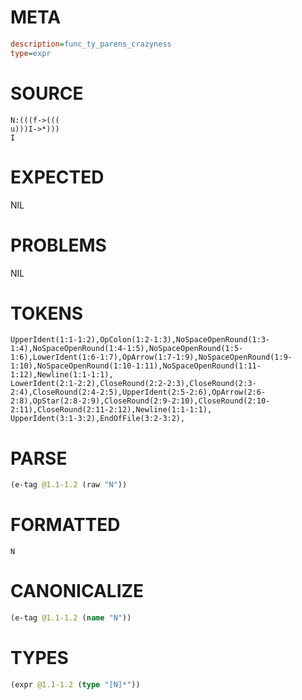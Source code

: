 # META
~~~ini
description=func_ty_parens_crazyness
type=expr
~~~
# SOURCE
~~~roc
N:(((f->(((
u)))I->*)))
I
~~~
# EXPECTED
NIL
# PROBLEMS
NIL
# TOKENS
~~~zig
UpperIdent(1:1-1:2),OpColon(1:2-1:3),NoSpaceOpenRound(1:3-1:4),NoSpaceOpenRound(1:4-1:5),NoSpaceOpenRound(1:5-1:6),LowerIdent(1:6-1:7),OpArrow(1:7-1:9),NoSpaceOpenRound(1:9-1:10),NoSpaceOpenRound(1:10-1:11),NoSpaceOpenRound(1:11-1:12),Newline(1:1-1:1),
LowerIdent(2:1-2:2),CloseRound(2:2-2:3),CloseRound(2:3-2:4),CloseRound(2:4-2:5),UpperIdent(2:5-2:6),OpArrow(2:6-2:8),OpStar(2:8-2:9),CloseRound(2:9-2:10),CloseRound(2:10-2:11),CloseRound(2:11-2:12),Newline(1:1-1:1),
UpperIdent(3:1-3:2),EndOfFile(3:2-3:2),
~~~
# PARSE
~~~clojure
(e-tag @1.1-1.2 (raw "N"))
~~~
# FORMATTED
~~~roc
N
~~~
# CANONICALIZE
~~~clojure
(e-tag @1.1-1.2 (name "N"))
~~~
# TYPES
~~~clojure
(expr @1.1-1.2 (type "[N]*"))
~~~
